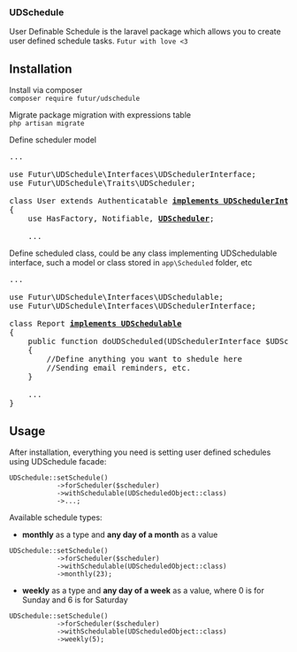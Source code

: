 ### UDSchedule
User Definable Schedule is the laravel package which allows you to create user defined schedule tasks.
```Futur with love <3```

## Installation
Install via composer <br>
```composer require futur/udschedule```

Migrate package migration with expressions table<br>
```php artisan migrate```

Define scheduler model
<pre>
...

use Futur\UDSchedule\Interfaces\UDSchedulerInterface;
use Futur\UDSchedule\Traits\UDScheduler;

class User extends Authenticatable <u><b>implements UDSchedulerInterface</b></u>
{
    use HasFactory, Notifiable, <u><b>UDScheduler</b></u>;

    ...
</pre>

Define scheduled class, could be any class implementing UDSchedulable interface, such a model or class stored in ```app\Scheduled``` folder, etc

<pre>
...

use Futur\UDSchedule\Interfaces\UDSchedulable;
use Futur\UDSchedule\Interfaces\UDSchedulerInterface;

class Report <u><b>implements UDSchedulable</b></u>
{
    public function doUDScheduled(UDSchedulerInterface $UDScheduler)
    {
        //Define anything you want to shedule here
        //Sending email reminders, etc.
    }

    ...
}
</pre>

## Usage
After installation, everything you need is setting user defined schedules using UDSchedule facade:
```
UDSchedule::setSchedule()
            ->forScheduler($scheduler)
            ->withSchedulable(UDScheduledObject::class)
            ->...;
``` 

Available schedule types:
- <b>monthly</b> as a type and <b>any day of a month</b> as a value<br>
```
UDSchedule::setSchedule()
            ->forScheduler($scheduler)
            ->withSchedulable(UDScheduledObject::class)
            ->monthly(23);
``` 
- <b>weekly</b> as a type and <b>any day of a week</b> as a value, where 0 is for Sunday and 6 is for Saturday<br>
```
UDSchedule::setSchedule()
            ->forScheduler($scheduler)
            ->withSchedulable(UDScheduledObject::class)
            ->weekly(5);
``` 
